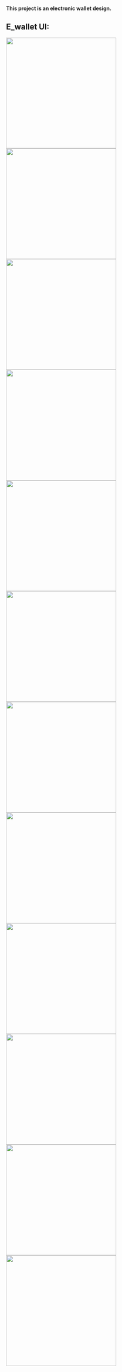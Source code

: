 #### This project is an electronic wallet design.

## E_wallet UI:

<p float="left">
  <img src="e_wallet_screens/WhatsApp Image 2022-10-29 at 11.45.25 PM.jpeg" width="300"/>
  <img src="e_wallet_screens/WhatsApp Image 2022-10-29 at 11.45.24 PM.jpeg" width="300"/>
  <img src="e_wallet_screens/WhatsApp Image 2022-10-29 at 11.45.23 PM (2).jpeg" width="300"/>
  <img src="e_wallet_screens/WhatsApp Image 2022-10-29 at 11.45.23 PM (1).jpeg" width="300"/>
  <img src="e_wallet_screens/WhatsApp Image 2022-10-29 at 11.45.21 PM.jpeg" width="300"/>
  <img src="e_wallet_screens/WhatsApp Image 2022-10-29 at 11.45.20 PM.jpeg" width="300"/>
  <img src="e_wallet_screens/WhatsApp Image 2022-10-29 at 11.45.23 PM.jpeg" width="300"/>
  <img src="e_wallet_screens/WhatsApp Image 2022-10-29 at 11.45.18 PM (1).jpeg" width="300"/>
  <img src="e_wallet_screens/WhatsApp Image 2022-10-29 at 11.45.22 PM (1).jpeg" width="300"/>
  <img src="e_wallet_screens/WhatsApp Image 2022-10-29 at 11.45.19 PM (1).jpeg" width="300"/>
  <img src="e_wallet_screens/WhatsApp Image 2022-10-29 at 11.45.19 PM.jpeg" width="300"/>
  <img src="e_wallet_screens/WhatsApp Image 2022-10-29 at 11.45.21 PM (1).jpeg" width="300"/>
 
</p>
